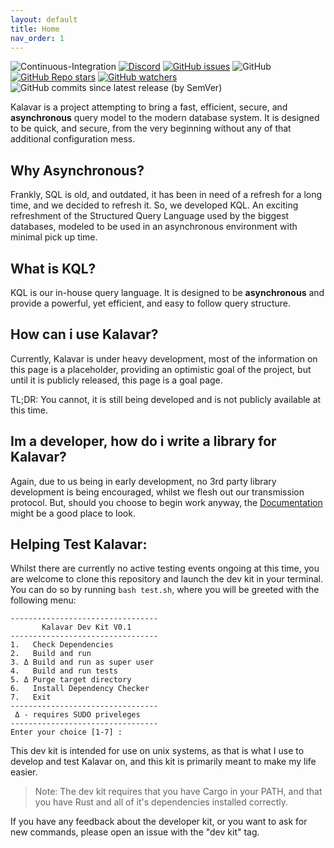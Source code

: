 ```yaml
---
layout: default
title: Home
nav_order: 1
---
```

![Continuous-Integration](https://github.com/KalavarDB/core/workflows/Continuous-Integration/badge.svg) [![Discord](https://img.shields.io/discord/792527699771129856)](https://discord.gg/jUGS8UsgUF) [![GitHub issues](https://img.shields.io/github/issues-raw/KalavarDB/core)](https://github.com/KalavarDB/core/issues) ![GitHub](https://img.shields.io/github/license/KalavarDB/core) [![GitHub Repo stars](https://img.shields.io/github/stars/KalavarDB/core)](https://github.com/KalavarDB/core/stargazers) [![GitHub watchers](https://img.shields.io/github/watchers/KalavarDB/core)](https://github.com/KalavarDB/core/watchers) ![GitHub commits since latest release (by SemVer)](https://img.shields.io/github/commits-since/KalavarDB/core/latest?sort=semver)

Kalavar is a project attempting to bring a fast, efficient, secure, and __asynchronous__ query model to the modern database system. It is designed to be quick, and secure, from the very beginning without any of that additional configuration mess.

## Why Asynchronous?
Frankly, SQL is old, and outdated, it has been in need of a refresh for a long time, and we decided to refresh it. So, we developed KQL. An exciting refreshment of the Structured Query Language used by the biggest databases, modeled to be used in an asynchronous environment with minimal pick up time.

## What is KQL?
KQL is our in-house query language. It is designed to be __asynchronous__ and provide a powerful, yet efficient, and easy to follow query structure.

## How can i use Kalavar?
Currently, Kalavar is under heavy development, most of the information on this page is a placeholder, providing an optimistic goal of the project, but until it is publicly released, this page is a goal page.

TL;DR: You cannot, it is still being developed and is not publicly available at this time.

## Im a developer, how do i write a library for Kalavar?
Again, due to us being in early development, no 3rd party library development is being encouraged, whilst we flesh out our transmission protocol. But, should you choose to begin work anyway, the [Documentation](documentation) might be a good place to look.

## Helping Test Kalavar:

Whilst there are currently no active testing events ongoing at this time, you are welcome to clone this repository and launch the dev kit in your terminal. You can do so by running `bash test.sh`, where you will be greeted with the following menu:
```
---------------------------------
       Kalavar Dev Kit V0.1      
---------------------------------
1.   Check Dependencies
2.   Build and run
3. Δ Build and run as super user
4.   Build and run tests
5. Δ Purge target directory
6.   Install Dependency Checker
7.   Exit
---------------------------------
 Δ - requires SUDO priveleges
---------------------------------
Enter your choice [1-7] : 
```
This dev kit is intended for use on unix systems, as that is what I use to develop and test Kalavar on, and this kit is primarily meant to make my life easier.

> Note: The dev kit requires that you have Cargo in your PATH, and that you have Rust and all of it's dependencies installed correctly.

If you have any feedback about the developer kit, or you want to ask for new commands, please open an issue with the "dev kit" tag.
